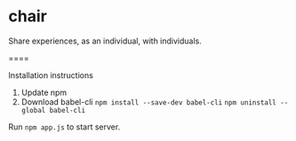 chair
=====

Share experiences, as an individual, with individuals.

====

Installation instructions

1. Update npm
2. Download babel-cli
  `npm install --save-dev babel-cli`
  `npm uninstall --global babel-cli`


Run `npm app.js` to start server.

